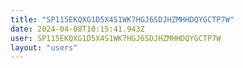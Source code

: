 ```yaml
---
title: "SP115EKQXG1D5X4S1WK7HGJ6SDJHZMHHDQYGCTP7W"
date: 2024-04-08T10:15:41.943Z
user: SP115EKQXG1D5X4S1WK7HGJ6SDJHZMHHDQYGCTP7W
layout: "users"
---
```

    